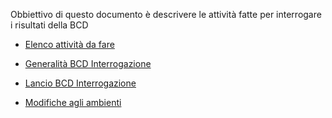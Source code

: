 Obbiettivo di questo documento è descrivere le attività fatte per interrogare i risultati della BCD



- [Elenco attività da fare](Sorgenti/MB/DOC/S5IRIS_I02)

- [Generalità BCD Interrogazione](Sorgenti/MB/DOC/S5IRIS_I03)

- [Lancio     BCD Interrogazione](Sorgenti/MB/DOC/S5IRIS_I04)

- [Modifiche agli ambienti](Sorgenti/MB/DOC/S5IRIS_I05)
